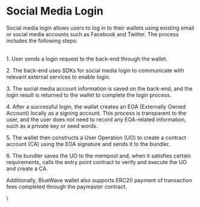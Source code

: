 # Social Media Login

Social media login allows users to log in to their wallets using existing email or social media accounts such as Facebook and Twitter. The process includes the following steps:

\
1\. User sends a login request to the back-end through the wallet.

2\. The back-end uses SDKs for social media login to communicate with relevant external services to enable login.

3\. The social media account information is saved on the back-end, and the login result is returned to the wallet to complete the login process.

4\. After a successful login, the wallet creates an EOA (Externally Owned Account) locally as a signing account. This process is transparent to the user, and the user does not need to record any EOA-related information, such as a private key or seed words.

5\. The wallet then constructs a User Operation (UO) to create a contract account (CA) using the EOA signature and sends it to the bundler.

6\. The bundler saves the UO to the mempool and, when it satisfies certain requirements, calls the entry point contract to verify and execute the UO and create a CA.



Additionally, BlueWave wallet also supports ERC20 payment of transaction fees completed through the paymaster contract.

\
